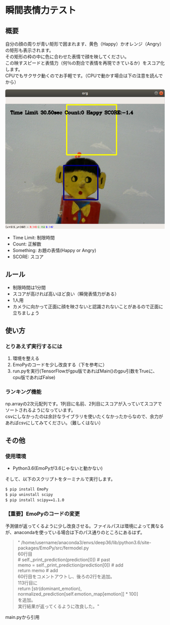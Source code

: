 瞬間表情力テスト
==

## 概要
自分の顔の周りが青い矩形で囲まれます、黄色（Happy）かオレンジ（Angry）の矩形も表示されます。  
その矩形の枠の中に色に合わせた表情で顔を映してください。  
この映すスピードと表情力（何％の割合で表情を再現できているか）をスコア化します。  
CPUでもサクサク動くのでお手軽です。（CPUで動かす場合は下の注意を読んでから）

![test](Sample.png)
* Time Limit: 制限時間
* Count: 正解数
* Something: お題の表情(Happy or Angry)
* SCORE: スコア

## ルール
* 制限時間は1分間
* スコアが高ければ高いほど良い（瞬発表情力がある）
* 1人用
* カメラに向かって正面に顔を映さないと認識されないことがあるので正面に立ちましょう

## 使い方

### とりあえず実行するには
1. 環境を整える
2. EmoPyのコードを少し改良する（下を参考に）
3. run.pyを実行(TensorFlowがgpu版であればMain()のgpu引数をTrueに、cpu版であればFalse)

### ランキング機能
np.arrayの2次元配列です。1列目に名前、2列目にスコアが入っていてスコアでソートされるようになっています。  
csvにしなかったのは余計なライブラリを使いたくなかったからなので、余力があればcsvにしてみてください。（難しくはない）

## その他
### 使用環境
* Python3.6(EmoPyが3.6じゃないと動かない)
  
そして、以下のスクリプトをターミナルで実行します。
```bash
$ pip install EmoPy
$ pip uninstall scipy
$ pip install scipy==1.1.0
```

### 【重要】EmoPyのコードの変更  
予測値が返ってくるように少し改良させる。ファイルパスは環境によって異なるが、anacondaを使っている場合は下のパス通りのところにあるはず。
>"
/home/username/anaconda3/envs/deep36/lib/python3.6/site-packages/EmoPy/src/fermodel.py  
60行目  
        # self._print_prediction(prediction[0]) # past  
        memo = self._print_prediction(prediction[0])  # add  
        return memo  # add  
60行目をコメントアウトし、後ろの2行を追加。  
113行目に  
        return [str(dominant_emotion), normalized_prediction[self.emotion_map[emotion]] * 100]  
を追加。  
実行結果が返ってくるように改良した。"  

main.pyから引用  
